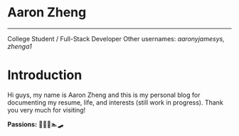 # **Aaron Zheng**
--------

College Student / Full-Stack Developer
Other usernames: *aaronyjamesys, zhenga1*
  
# Introduction
Hi guys, my name is Aaron Zheng and this is my personal blog for documenting my resume, life, and interests (still work in progress). Thank you very much for visiting!

**Passions:**
👨‍💻🎸🏊🛹

